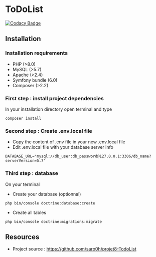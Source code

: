 # ToDoList
[![Codacy Badge](https://app.codacy.com/project/badge/Grade/0705cbd0e97342418b53262cbf996320)](https://www.codacy.com/gh/Monsapps/TodoList/dashboard?utm_source=github.com&amp;utm_medium=referral&amp;utm_content=Monsapps/TodoList&amp;utm_campaign=Badge_Grade)

## Installation

### Installation requirements

*   PHP (>8.0)
*   MySQL (>5.7)
*   Apache (>2.4)
*   Symfony bundle (6.0)
*   Composer (>2.2)

### First step : install project dependencies

In your installation directory open terminal and type
```text
composer install
```

### Second step : Create .env.local file

*   Copy the content of .env file in your new .env.local file
*   Edit .env.local file with your database server info
```text
DATABASE_URL="mysql://db_user:db_password@127.0.0.1:3306/db_name?serverVersion=5.7"
```

### Third step : database

On your terminal
*   Create your database (optionnal)
```text
php bin/console doctrine:database:create
```
*   Create all tables
```text
php bin/console doctrine:migrations:migrate
```

## Resources

*   Project source : https://github.com/saro0h/projet8-TodoList
